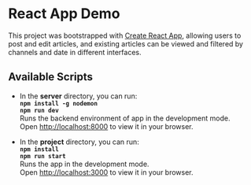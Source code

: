 # React App Demo

This project was bootstrapped with [Create React App](https://github.com/facebook/create-react-app),
allowing users to post and edit articles, and existing articles can be viewed and 
filtered by channels and date in different interfaces.  

## Available Scripts

+ In the **server** directory, you can run:  
**`npm install -g nodemon`**  
**`npm run dev`**  
Runs the backend environment of app in the development mode.\
Open [http://localhost:8000](http://localhost:8000) to view it in your browser.

+ In the **project** directory, you can run:  
**`npm install`**  
**`npm run start`**  
Runs the app in the development mode.\
Open [http://localhost:3000](http://localhost:3000) to view it in your browser.




[//]: # (---)

[//]: # (### `npm test`)
[//]: # (Launches the test runner in the interactive watch mode.)
[//]: # (See the section about [running tests]&#40;https://facebook.github.io/create-react-app/docs/running-tests&#41; for more information.)

[//]: # (### `npm run build`)
[//]: # ()
[//]: # (Builds the app for production to the `build` folder. )
[//]: # (It correctly bundles React in production mode and optimizes the build for the best performance.)

[//]: # ()
[//]: # (The build is minified and the filenames include the hashes.)

[//]: # (Your app is ready to be deployed!)

[//]: # ()
[//]: # (See the section about [deployment]&#40;https://facebook.github.io/create-react-app/docs/deployment&#41; for more information.)

[//]: # ()
[//]: # (## Learn More)

[//]: # ()
[//]: # (You can learn more in the [Create React App documentation]&#40;https://facebook.github.io/create-react-app/docs/getting-started&#41;.)

[//]: # ()
[//]: # (To learn React, check out the [React documentation]&#40;https://reactjs.org/&#41;.)

[//]: # ()
[//]: # (### Code Splitting)

[//]: # ()
[//]: # (This section has moved here: [https://facebook.github.io/create-react-app/docs/code-splitting]&#40;https://facebook.github.io/create-react-app/docs/code-splitting&#41;)

[//]: # ()
[//]: # (### Analyzing the Bundle Size)

[//]: # ()
[//]: # (This section has moved here: [https://facebook.github.io/create-react-app/docs/analyzing-the-bundle-size]&#40;https://facebook.github.io/create-react-app/docs/analyzing-the-bundle-size&#41;)

[//]: # ()
[//]: # (### Making a Progressive Web App)

[//]: # ()
[//]: # (This section has moved here: [https://facebook.github.io/create-react-app/docs/making-a-progressive-web-app]&#40;https://facebook.github.io/create-react-app/docs/making-a-progressive-web-app&#41;)

[//]: # ()
[//]: # (### Advanced Configuration)

[//]: # ()
[//]: # (This section has moved here: [https://facebook.github.io/create-react-app/docs/advanced-configuration]&#40;https://facebook.github.io/create-react-app/docs/advanced-configuration&#41;)

[//]: # ()
[//]: # (### Deployment)

[//]: # ()
[//]: # (This section has moved here: [https://facebook.github.io/create-react-app/docs/deployment]&#40;https://facebook.github.io/create-react-app/docs/deployment&#41;)

[//]: # ()
[//]: # (### `npm run build` fails to minify)

[//]: # ()
[//]: # (This section has moved here: [https://facebook.github.io/create-react-app/docs/troubleshooting#npm-run-build-fails-to-minify]&#40;https://facebook.github.io/create-react-app/docs/troubleshooting#npm-run-build-fails-to-minify&#41;)
